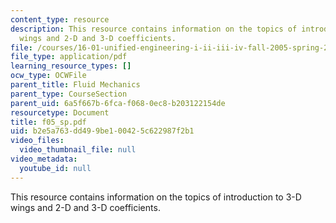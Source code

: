 ```yaml
---
content_type: resource
description: This resource contains information on the topics of introduction to 3-D
  wings and 2-D and 3-D coefficients.
file: /courses/16-01-unified-engineering-i-ii-iii-iv-fall-2005-spring-2006/b2e5a763dd499be100425c622987f2b1_f05_sp.pdf
file_type: application/pdf
learning_resource_types: []
ocw_type: OCWFile
parent_title: Fluid Mechanics
parent_type: CourseSection
parent_uid: 6a5f667b-6fca-f068-0ec8-b203122154de
resourcetype: Document
title: f05_sp.pdf
uid: b2e5a763-dd49-9be1-0042-5c622987f2b1
video_files:
  video_thumbnail_file: null
video_metadata:
  youtube_id: null
---
```

This resource contains information on the topics of introduction to 3-D wings and 2-D and 3-D coefficients.